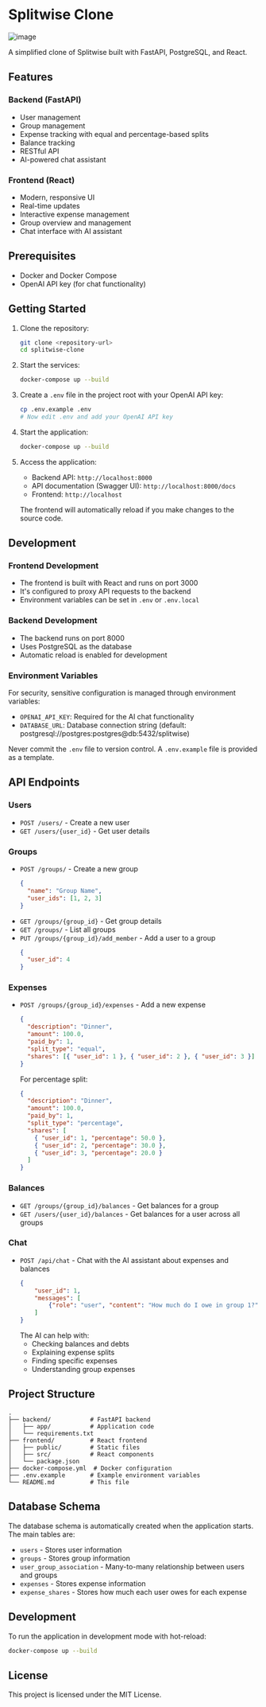 # Splitwise Clone

![image](https://github.com/user-attachments/assets/30ab8d46-0946-4dfd-8b79-1f55502c2e42)


A simplified clone of Splitwise built with FastAPI, PostgreSQL, and React.

## Features

### Backend (FastAPI)
- User management
- Group management
- Expense tracking with equal and percentage-based splits
- Balance tracking
- RESTful API
- AI-powered chat assistant

### Frontend (React)
- Modern, responsive UI
- Real-time updates
- Interactive expense management
- Group overview and management
- Chat interface with AI assistant

## Prerequisites

- Docker and Docker Compose
- OpenAI API key (for chat functionality)

## Getting Started

1. Clone the repository:

   ```bash
   git clone <repository-url>
   cd splitwise-clone
   ```

2. Start the services:

   ```bash
   docker-compose up --build
   ```

3. Create a `.env` file in the project root with your OpenAI API key:
   ```bash
   cp .env.example .env
   # Now edit .env and add your OpenAI API key
   ```

4. Start the application:
   ```bash
   docker-compose up --build
   ```

5. Access the application:
   - Backend API: `http://localhost:8000`
   - API documentation (Swagger UI): `http://localhost:8000/docs`
   - Frontend: `http://localhost`

   The frontend will automatically reload if you make changes to the source code.

## Development

### Frontend Development
- The frontend is built with React and runs on port 3000
- It's configured to proxy API requests to the backend
- Environment variables can be set in `.env` or `.env.local`

### Backend Development
- The backend runs on port 8000
- Uses PostgreSQL as the database
- Automatic reload is enabled for development

### Environment Variables
For security, sensitive configuration is managed through environment variables:
- `OPENAI_API_KEY`: Required for the AI chat functionality
- `DATABASE_URL`: Database connection string (default: postgresql://postgres:postgres@db:5432/splitwise)

Never commit the `.env` file to version control. A `.env.example` file is provided as a template.

## API Endpoints

### Users

- `POST /users/` - Create a new user
- `GET /users/{user_id}` - Get user details

### Groups

- `POST /groups/` - Create a new group
  ```json
  {
    "name": "Group Name",
    "user_ids": [1, 2, 3]
  }
  ```
- `GET /groups/{group_id}` - Get group details
- `GET /groups/` - List all groups
- `PUT /groups/{group_id}/add_member` - Add a user to a group
  ```json
  {
    "user_id": 4
  }
  ```

### Expenses

- `POST /groups/{group_id}/expenses` - Add a new expense

  ```json
  {
    "description": "Dinner",
    "amount": 100.0,
    "paid_by": 1,
    "split_type": "equal",
    "shares": [{ "user_id": 1 }, { "user_id": 2 }, { "user_id": 3 }]
  }
  ```

  For percentage split:

  ```json
  {
    "description": "Dinner",
    "amount": 100.0,
    "paid_by": 1,
    "split_type": "percentage",
    "shares": [
      { "user_id": 1, "percentage": 50.0 },
      { "user_id": 2, "percentage": 30.0 },
      { "user_id": 3, "percentage": 20.0 }
    ]
  }
  ```

### Balances

- `GET /groups/{group_id}/balances` - Get balances for a group
- `GET /users/{user_id}/balances` - Get balances for a user across all groups

### Chat

- `POST /api/chat` - Chat with the AI assistant about expenses and balances
  ```json
  {
      "user_id": 1,
      "messages": [
          {"role": "user", "content": "How much do I owe in group 1?"}
      ]
  }
  ```
  The AI can help with:
  - Checking balances and debts
  - Explaining expense splits
  - Finding specific expenses
  - Understanding group expenses

## Project Structure

```
.
├── backend/           # FastAPI backend
│   ├── app/           # Application code
│   └── requirements.txt
├── frontend/          # React frontend
│   ├── public/        # Static files
│   ├── src/           # React components
│   └── package.json
├── docker-compose.yml  # Docker configuration
├── .env.example       # Example environment variables
└── README.md          # This file
```

## Database Schema

The database schema is automatically created when the application starts. The main tables are:

- `users` - Stores user information
- `groups` - Stores group information
- `user_group_association` - Many-to-many relationship between users and groups
- `expenses` - Stores expense information
- `expense_shares` - Stores how much each user owes for each expense

## Development

To run the application in development mode with hot-reload:

```bash
docker-compose up --build
```

## License

This project is licensed under the MIT License.
